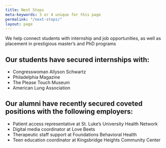 ```yaml
---
title: Next Stops
meta-keywords: 3 or 4 unique for this page
permalink: "/next-stops/"
layout: page
---
```

We help connect students with internship and job  opportunities, as well as placement in prestigious master’s and PhD programs

## Our students have secured internships with:

- Congresswoman Allyson Schwartz
- Philadelphia Magazine
- The Please Touch Museum
- American Lung Association

## Our alumni have recently secured coveted positions with the following employers:

- Patient access representative at St. Luke’s University Health Network
- Digital media coordinator at Love Beets
- Therapeutic staff support at Foundations Behavioral Health
- Teen education coordinator at Kingsbridge Heights Community Center
